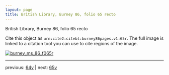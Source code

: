 ```yaml
---
layout: page
title: British Library, Burney 86, folio 65 recto
---
```


British Library, Burney 86, folio 65 recto

Cite this object as `urn:cite2:citebl:burney86pages.v1:65r`.  The full image is linked to a citation tool you can use to cite regions of the image.

[![burney_ms_86_f065r](http://www.homermultitext.org/iipsrv?IIIF=/project/homer/pyramidal/deepzoom/citebl/burney86imgs/v1/burney_ms_86_f065r.tif/full/800,/0/default.jpg)](http://www.homermultitext.org/ict2/?urn=urn:cite2:citebl:burney86imgs.v1:burney_ms_86_f065r) 

---

previous:  [64v](../64v/) | next: [65v](../65v/)